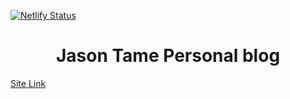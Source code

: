 [![Netlify Status](https://api.netlify.com/api/v1/badges/6ecfdd33-666d-4231-916a-ea725b825441/deploy-status)](https://app.netlify.com/sites/serene-agnesi-1b79ba/deploys)

<h1 align="center">
  Jason Tame Personal blog
</h1>

[Site Link](https://recodedthoughts.dev)
